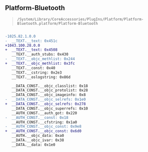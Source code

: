 ## Platform-Bluetooth

> `/System/Library/CoreAccessories/PlugIns/Platform/Platform-Bluetooth.platform/Platform-Bluetooth`

```diff

-1025.82.1.0.0
-  __TEXT.__text: 0x451c
+1043.100.28.0.0
+  __TEXT.__text: 0x4508
   __TEXT.__auth_stubs: 0x430
-  __TEXT.__objc_methlist: 0x244
+  __TEXT.__objc_methlist: 0x3fc
   __TEXT.__const: 0x40
   __TEXT.__cstring: 0x2e3
   __TEXT.__oslogstring: 0x86d

   __DATA_CONST.__objc_classlist: 0x18
   __DATA_CONST.__objc_protolist: 0x28
   __DATA_CONST.__objc_imageinfo: 0x8
-  __DATA_CONST.__objc_selrefs: 0x1e0
+  __DATA_CONST.__objc_selrefs: 0x278
   __DATA_CONST.__objc_superrefs: 0x10
   __AUTH_CONST.__auth_got: 0x220
-  __AUTH_CONST.__const: 0x18
   __AUTH_CONST.__cfstring: 0x1a0
-  __AUTH_CONST.__objc_const: 0x9e8
+  __AUTH_CONST.__objc_const: 0x6d0
   __AUTH.__objc_data: 0xa0
   __DATA.__objc_ivar: 0x38
   __DATA.__data: 0x1e0

```
